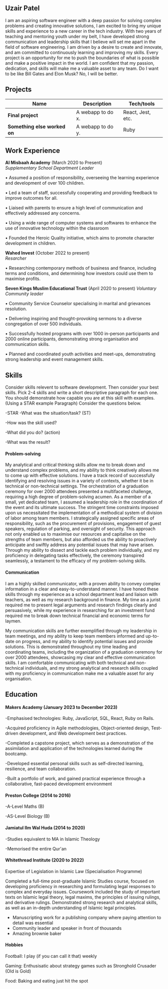 ## Uzair Patel

I am an aspiring software engineer with a deep passion for solving complex problems and creating innovative solutions, I am excited to bring my unique skills and experience to a new career in the tech industry. With two years of teaching and mentoring youth under my belt, I have developed strong communication and leadership skills that I believe will set me apart in the field of software engineering. I am driven by a desire to create and innovate, and am committed to continuously learning and improving my skills. Every project is an opportunity for me to push the boundaries of what is possible and make a positive impact in the world. I am confident that my passion, dedication, and skills will make me a valuable asset to any team. Do I want to be like Bill Gates and Elon Musk? No, I will be better.

## Projects

| Name                         | Description       | Tech/tools        |
| ---------------------------- | ----------------- | ----------------- |
| **Final project**            | A webapp to do x. | React, Jest, etc. |
| **Something else worked on** | A webapp to do y. | Ruby              |

## Work Experience

**Al Misbaah Academy** (March 2020 to Present)  
_Supplementary School Department Leader_ 

• Assumed a position of responsibility, overseeing the learning experience and development of over 100 children. 

• Led a team of staff, successfully cooperating and providing feedback to improve outcomes for all.

• Liaised with parents to ensure a high level of communication and effectively addressed any concerns. 

• Using a wide range of computer systems and softwares to enhance the use of innovative technology within the classroom

• Founded the Heroic Quality initiative, which aims to promote character development in children.


**Wahed Invest** (October 2022 to present)  
_Resarcher_

• Researching contemporary methods of business and finance, including terms and conditions, and determining how investors could use them to maximise profits.


**Seven Kings Muslim Educational Trust** (April 2020 to present)
_Voluntary Community leader_

• Community Service Counselor specialising in marital and grievances resolution.

• Delivering inspiring and thought-provoking sermons to a diverse congregation of over 500 individuals.

• Successfully hosted programs with over 1000 in-person participants and 2000 online participants, demonstrating strong organisation and communication skills.

• Planned and coordinated youth activities and meet-ups, demonstrating strong leadership and event management skills.

## Skills

Consider skills relevent to software development. Then consider your best skills. Pick 2-4 skills and write a short descriptive paragraph for each one. You should demonstrate how capable you are at this skill with examples.
(Using a STAR example Paragraph) Consider the questions below.

-STAR
-What was the situation/task? (ST)

-How was the skill used?

-What did you do? (action)

-What was the result?


#### Problem-solving

My analytical and critical thinking skills allow me to break down and understand complex problems, and my ability to think creatively allows me to come up with effective solutions. I have a track record of successfully identifying and resolving issues in a variety of contexts, whether it be in technical or non-technical settings. The orchestration of a graduation ceremony for over 2000 attendees presented a multifaceted challenge, requiring a high degree of problem-solving acumen. As a member of a small, yet dedicated team, I assumed a leadership role in the coordination of the event and its ultimate success. The stringent time constraints imposed upon us necessitated the implementation of a methodical system of division of labor among team members. I strategically assigned specific areas of responsibility, such as the procurement of provisions, engagement of guest speakers, regulation of parking, and oversight of security. This approach not only enabled us to maximise our resources and capitalise on the strengths of team members, but also afforded us the ability to proactively anticipate and swiftly address any potential issues that may have arisen. Through my ability to dissect and tackle each problem individually, and my proficiency in delegating tasks effectively, the ceremony transpired seamlessly, a testament to the efficacy of my problem-solving skills.

#### Communication

I am a highly skilled communicator, with a proven ability to convey complex information in a clear and easy-to-understand manner. I have honed these skills through my experience as a school department lead and liaison with teachers, as well as my research background in finance. My time as a jurist required me to present legal arguments and research findings clearly and persuasively, while my experience in researching for an investment fund required me to break down technical financial and economic terms for laymen.

My communication skills are further exemplified through my leadership in team meetings, and my ability to keep team members informed and up-to-date on progress, and my ability to identify potential issues and provide solutions. This is demonstrated throughout my time leading and coordinating teams, including the organization of a graduation ceremony for over 2000 attendees, showcasing my clear and effective communication skills. I am comfortable communicating with both technical and non-technical individuals, and my strong analytical and research skills coupled with my proficiency in communication make me a valuable asset for any organisation.

## Education

#### Makers Academy (January 2023 to December 2023)
-Emphasised technologies: Ruby, JavaScript, SQL, React, Ruby on Rails.

-Acquired proficiency in Agile methodologies, Object-oriented design, Test-driven development, and Web development best practices.

-Completed a capstone project, which serves as a demonstration of the assimilation and application of the technologies learned during the bootcamp.

-Developed essential personal skills such as self-directed learning, resilience, and team collaboration.

-Built a portfolio of work, and gained practical experience through a collaborative, fast-paced development environment


#### Preston College (2014 to 2016)
-A-Level Maths (B)
  
-AS-Level Biology (B)
 
#### Jamiatul Ilm Wal Huda (2014 to 2020)
-Studies equivalent to MA in Islamic Theology
  
-Memorised the entire Qur'an

#### Whitethread Institute (2020 to 2022)
Expertise of Legislation in Islamic Law (Specialisation Programme)

Completed a full-time post-graduate Islamic Studies course, focused on developing proficiency in researching and formulating legal responses to complex and everyday issues. Coursework included the study of important texts on Islamic legal theory, legal maxims, the principles of issuing rulings, and derivative rulings. Demonstrated strong research and analytical skills, as well as an in-depth understanding of Islamic legal principles.



- Manuscripting work for a publishing company where paying attention to detail was essential
- Community leader and speaker in front of thousands
- Amazing brownie baker




#### Hobbies

Football: I play (if you can call it that) weekly

Gaming: Enthusisatic about strategy games such as Stronghold Crusader (Old is Gold)

Food: Baking and eating just hit the spot




